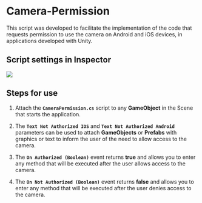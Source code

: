 # Camera-Permission

This script was developed to facilitate the implementation of the code that requests permission to use the camera on Android and iOS devices, in applications developed with Unity.

## Script settings in Inspector
![](../master/Inspector.png)

## Steps for use
1. Attach the **`CameraPermission.cs`** script to any **GameObject** in the Scene that starts the application.

2. The **`Text Not Authorized IOS`** and **`Text Not Authorized Android`** parameters can be used to attach **GameObjects** or **Prefabs** with graphics or text to inform the user of the need to allow access to the camera.

3. The **`On Authorized (Boolean)`** event returns **true** and allows you to enter any method that will be executed after the user allows access to the camera.

4. The **`On Not Authorized (Boolean)`** event returns **false** and allows you to enter any method that will be executed after the user denies access to the camera.


